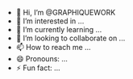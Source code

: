 - 👋 Hi, I’m @GRAPHIQUEWORK
- 👀 I’m interested in ...
- 🌱 I’m currently learning ...
- 💞️ I’m looking to collaborate on ...
- 📫 How to reach me ...
- 😄 Pronouns: ...
- ⚡ Fun fact: ...

<!---
GRAPHIQUEWORK/GRAPHIQUEWORK is a ✨ special ✨ repository because its `README.md` (this file) appears on your GitHub profile.
You can click the Preview link to take a look at your changes.
--->
